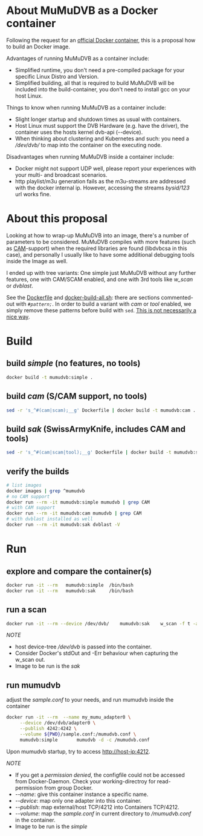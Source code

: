 # About MuMuDVB as a Docker container
Following the request for an [official Docker container](https://github.com/braice/MuMuDVB/issues/197), this is a proposal how to build an Docker image.

Advantages of running MuMuDVB as a container include:
- Simplified runtime, you don't need a pre-compiled package for your specific Linux Distro and Version.
- Simplified building, all that is required to build MuMuDVB will be included into the build-container, you don't need to install gcc on your host Linux.

Things to know when running MuMuDVB as a container include:
- Slight longer startup and shutdown times as usual with containers.
- Host Linux must support the DVB Hardware (e.g. have the driver), the container uses the hosts kernel dvb-api (--device).
- When thinking about clustering and Kubernetes and such: you need a _/dev/dvb/_ to map into the container on the executing node.

Disadvantages when running MuMuDVB inside a container include:
- Docker might not support UDP well, please report your experiences with your multi- and broadcast scenarios. 
- http playlist/m3u generation fails as the m3u-streams are addressed with the docker internal ip. However, accessing the streams _bysid/123_ url works fine.

# About this proposal
Looking at how to wrap-up MuMuDVB into an image, there's a number of parameters to be considered. MuMuDVB compiles with more features (such as [CAM](https://en.wikipedia.org/wiki/Conditional-access_module)-support) when the required libraries are found (libdvbcsa in this case), and personally I usually like to have some additional debugging tools inside the Image as well.

I ended up with tree variants: One simple just MuMuDVB without any further features, one with CAM/SCAM enabled, and one with 3rd tools like _w_scan_ or _dvblast_.

See the [Dockerfile](Dockerfile) and [docker-build-all.sh](docker-build-all.sh): there are sections commented-out with _`#pattern;`_. In order to build a variant with _cam_ or _tool_ enabled, we simply remove these patterns before build with `sed`. [This is not necessarily a nice way](https://stackoverflow.com/questions/52041227/how-to-deal-with-multiple-variants-of-application-using-same-dockerfile).

# Build 
## build _simple_ (no features, no tools)
```bash
docker build -t mumudvb:simple . 
```
## build _cam_ (S/CAM support, no tools)
```bash
sed -r 's_^#(cam|scam);__g' Dockerfile | docker build -t mumudvb:cam . -f -
```
## build _sak_ (SwissArmyKnife, includes CAM and tools)
```bash
sed -r 's_^#(cam|scam|tool);__g' Dockerfile | docker build -t mumudvb:sak . -f -
```
## verify the builds
```bash
# list images
docker images | grep ^mumudvb
# no CAM support
docker run --rm -it mumudvb:simple mumudvb | grep CAM
# with CAM support
docker run --rm -it mumudvb:cam mumudvb | grep CAM
# with dvblast installed as well
docker run --rm -it mumudvb:sak dvblast -V
```

# Run
## explore and compare the container(s)
```bash
docker run -it --rm   mumudvb:simple  /bin/bash
docker run -it --rm   mumudvb:sak     /bin/bash
``` 

## run a scan
```bash
docker run -it --rm --device /dev/dvb/    mumudvb:sak    w_scan -f t -a /dev/dvb/adapter0/
``` 
>
*NOTE*
- host device-tree _/dev/dvb_ is passed into the container.
- Consider Docker's stdOut and -Err behaviour when capturing the w_scan out.
- Image to be run is the _sak_
> 

## run mumudvb
adjust the _sample.conf_ to your needs, and run mumudvb inside the container
```bash
docker run -it --rm  --name my_mumu_adapter0 \
     --device /dev/dvb/adapter0 \
     --publish 4242:4242 \
     --volume ${PWD}/sample.conf:/mumudvb.conf \
     mumudvb:simple       mumudvb -d -c /mumudvb.conf
```
Upon mumudvb startup, try to access [http://host-ip:4212](http://127.0.0.1:4212).
> 
*NOTE*
- If you get a _permission denied_, the configfile could not be accessed from Docker-Daemon. Check your working-directroy for read-permission from group Docker.
- _--name_: give this container instance a specific name.
- _--device_: map only one adapter into this container.
- _--publish_: map external/host TCP/4212 into Containers TCP/4212.
- _--volume_: map the _sample.conf_ in current directory to _/mumudvb.conf_ in the container.
- Image to be run is the _simple_
>
